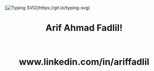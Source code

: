 [![Typing SVG](https://readme-typing-svg.herokuapp.com?color=%2336BCF7&center=true&vCenter=true&width=600&lines=Assalamu'alaikum+Everyone!)](https://git.io/typing-svg)

<h1 align="center">Arif Ahmad Fadlil!</h1><br>
<h1 align="center">www.linkedin.com/in/ariffadlil</h1>
